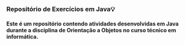 <h3>Repositório de Exercícios em Java💡</h3>
<h4>Este é um repositório contendo atividades desenvolvidas em Java durante a disciplina de 
Orientação a Objetos no curso técnico em informática.</h4>
